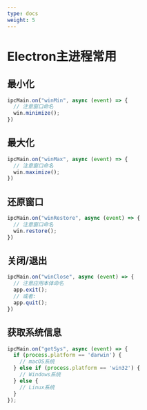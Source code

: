 ```yaml
---
type: docs
weight: 5
---
```


# Electron主进程常用

## 最小化

```js
ipcMain.on("winMin", async (event) => {
  // 注意窗口命名
  win.minimize();
})
```

## 最大化

```js
ipcMain.on("winMax", async (event) => {
  // 注意窗口命名
  win.maximize();
})
```

## 还原窗口

```js
ipcMain.on("winRestore", async (event) => {
  // 注意窗口命名
  win.restore();
})
```

## 关闭/退出

```js
ipcMain.on("winClose", async (event) => {
  // 注意应用本体命名
  app.exit();
  // 或者:
  app.quit();
})
```

## 获取系统信息

```js
ipcMain.on("getSys", async (event) => {
  if (process.platform == 'darwin') {
    // macOS系统
  } else if (process.platform == 'win32') {
    // Windows系统
  } else {
    // Linux系统
  }
});
```